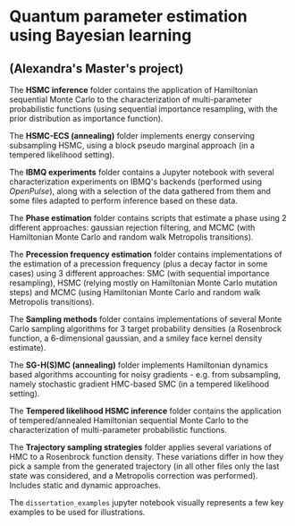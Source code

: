 # Quantum parameter estimation using Bayesian learning 
## (Alexandra's Master's project)

The **HSMC inference** folder contains the application of Hamiltonian sequential Monte Carlo to the characterization of multi-parameter probabilistic functions (using sequential importance resampling, with the prior distribution as importance function).

The **HSMC-ECS (annealing)** folder implements energy conserving subsampling HSMC, using a block pseudo marginal approach (in a tempered likelihood setting).

The **IBMQ experiments** folder contains a Jupyter notebook with several characterization experiments on IBMQ's backends (performed using *OpenPulse*), along with a selection of the data gathered from them and some files adapted to perform inference based on these data.

The **Phase estimation** folder contains scripts that estimate a phase using 2 different approaches: gaussian rejection filtering, and MCMC (with Hamiltonian Monte Carlo and random walk Metropolis transitions).

The **Precession frequency estimation** folder contains implementations of the estimation of a precession frequency (plus a decay factor in some cases) using 3 different approaches: SMC (with sequential importance resampling), HSMC (relying mostly on Hamiltonian Monte Carlo mutation steps) and MCMC (using Hamiltonian Monte Carlo and random walk Metropolis transitions).

The **Sampling methods** folder contains implementations of several Monte Carlo sampling algorithms for 3 target probability densities (a Rosenbrock function, a 6-dimensional gaussian, and a smiley face kernel density estimate).

The **SG-H(S)MC (annealing)** folder implements Hamiltonian dynamics based algorithms accounting for noisy gradients - e.g. from subsampling, namely stochastic gradient HMC-based SMC (in a tempered likelihood setting).

The **Tempered likelihood HSMC inference** folder contains the application of tempered/annealed Hamiltonian sequential Monte Carlo to the characterization of multi-parameter probabilistic functions.

The **Trajectory sampling strategies** folder applies several variations of HMC to a Rosenbrock function density. These variations differ in how they pick a sample from the generated trajectory (in all other files only the last state was considered, and a Metropolis correction was performed). Includes static and dynamic approaches.

The `dissertation_examples` jupyter notebook visually represents a few key examples to be used for illustrations.
